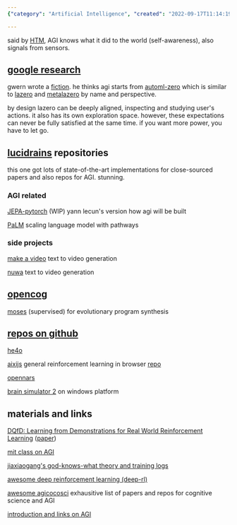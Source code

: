 ```yaml
---
{"category": "Artificial Intelligence", "created": "2022-09-17T11:14:19+00:00", "date": "2022-09-17 11:14:19", "description": "This article explores various AI projects, including AGI, deep reinforcement learning, cognitive science, and sensor-based learning. Additionally, it provides resources such as GitHub repositories and papers to assist those interested in further understanding these cutting-edge technologies.", "modified": "2022-12-20T20:50:11+08:00", "tags": ["AI", "AGI", "Deep Reinforcement Learning", "Cognitive Science", "Sensor-based Learning", "GitHub", "Papers"], "title": "Agi (Artificial General Intelligence) Related Projects"}

---
```


said by [HTM](https://github.com/numenta/nupic.torch), AGI knows what it did to the world (self-awareness), also signals from sensors.

## [google research](https://github.com/google-research/google-research)

gwern wrote a [fiction](https://www.gwern.net/fiction/Clippy). he thinks agi starts from [automl-zero](https://github.com/google-research/google-research/tree/master/automl_zero) which is similar to [lazero](https://github.com/James4Ever0/lazero) and [metalazero](https://gitee.com/x00e0d991e368/metalazero) by name and perspective.

by design lazero can be deeply aligned, inspecting and studying user's actions. it also has its own exploration space. however, these expectations can never be fully satisfied at the same time. if you want more power, you have to let go.

## [lucidrains](https://github.com/lucidrains?tab=repositories) repositories

this one got lots of state-of-the-art implementations for close-sourced papers and also repos for AGI. stunning.

### AGI related

[JEPA-pytorch](https://github.com/lucidrains/JEPA-pytorch) (WIP) yann lecun's version how agi will be built

[PaLM](https://github.com/lucidrains/PaLM-pytorch) scaling language model with pathways

### side projects

[make a video](https://github.com/lucidrains/make-a-video-pytorch) text to video generation

[nuwa](https://github.com/lucidrains/nuwa-pytorch) text to video generation

## [opencog](https://wiki.opencog.org)

[moses](https://wiki.opencog.org/w/Meta-Optimizing_Semantic_Evolutionary_Search) (supervised) for evolutionary program synthesis

## [repos on github](https://github.com/topics/artificial-general-intelligence)

[he4o](https://github.com/jiaxiaogang/he4o)

[aixijs](https://www.aslanides.io/aixijs/) general reinforcement learning in browser [repo](https://github.com/aslanides/aixijs)

[opennars](https://github.com/opennars/opennars)

[brain simulator 2](https://github.com/FutureAIGuru/BrainSimII) on windows platform

## materials and links

[DQfD: Learning from Demonstrations for Real World Reinforcement Learning](https://github.com/tigerneil/awesome-deep-rl/blob/master/DQfD.md) ([paper](https://arxiv.org/pdf/1704.03732.pdf))

[mit class on AGI](https://github.com/pursh2002/MIT-6.S099-Artificial-General-Intelligence-)

[jiaxiaogang's god-knows-what theory and training logs](https://github.com/jiaxiaogang/HELIX_THEORY)

[awesome deep reinforcement learning (deep-rl)](https://github.com/tigerneil/awesome-deep-rl)

[awesome agicocosci](https://github.com/YuzheSHI/awesome-agi-cocosci) exhausitive list of papers and repos for cognitive science and AGI

[introduction and links on AGI](https://github.com/guardians-of-life/awesome-artificial-general-intelligence)
